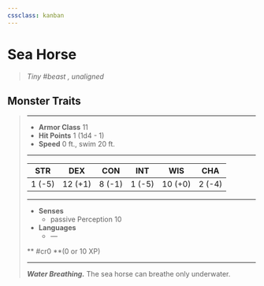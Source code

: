 ```yaml
---
cssclass: kanban
---
```


# Sea Horse
>*Tiny #beast , unaligned*
## Monster Traits
>___
>- **Armor Class** 11
>- **Hit Points** 1 (1d4 - 1)
>- **Speed** 0 ft., swim 20 ft.
>___
>|STR|DEX|CON|INT|WIS|CHA|
>|:---:|:---:|:---:|:---:|:---:|:---:|
>|1 (-5)|12 (+1)|8 (-1)|1 (-5)|10 (+0)|2 (-4)|
>___
>- **Senses**
>	 - passive Perception 10
>- **Languages**
>	 - —
>
> ** #cr0 **(0 or 10 XP)
>___
>***Water Breathing.*** The sea horse can breathe only underwater.